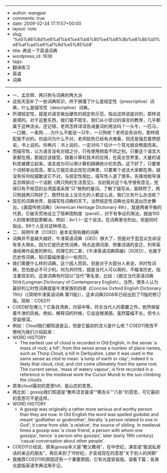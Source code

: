 - --
- author: wangpei
- comments: true
- date: 2009-02-24 17:11:57+00:00
- layout: note
- slug: '%e5%86%8d%e8%af%b4%e4%b8%80%e4%b8%8b%e8%8b%b1%e8%af%ad%e8%af%8d%e5%85%b8'
- title: 再说一下英语词典
- wordpress_id: 1936
- tags:
- 翻译练习
- 英语
- 词典
- --
- 一、孟京辉、两只狗与词典的两大派
- 这些天恶补了一些词典知识，终于搞懂了什么是规定性（prescriptive）词典，什么是描写性（descriptive）词典。
- 所谓规定性，就是对语言做出硬性的规定和示范，指出这样说是对的，那样说是错的。对于这套东西，我们毫不陌生，我们从小受过的语言的教育，几乎都属于这种流派。还记得，老师怎样谆谆告诫量词的用法吗？一头牛，一匹马，一口猪，一条狗……为什么不能说一只牛，一只狗呢？老师会告诉你，那样搭配是不对的。你追问为什么不对，老师脸色已经有点难看，但还是强忍着愤怒说，书上说的。你再问：书上说的，一定对吗？估计一个耳光就会劈面而来。
- 而描写性，认为语言没有对错之分，只有使用频度不同之别。只要这个语言大家都在用，那就应该接受。随着计算机技术的应用，在英文世界里，大量的语料库被建立起来。语言成为可以用计算机精确统计的东西。这下好了，只要某个词频率出现高，那么它就应该出现在词典里，只要某个说法大家都在用，就没有任何权威敢说它不对。与规定性相比，描写性人道了很多。先锋戏剧导演孟京辉排过一个话剧《两只狗的生活意见》，当初我对这个名字很有意见，觉得只有不规范的台湾国语采用“只”做狗的量词。了解了描写派，我释然了，两只狗就两只狗好了。既然社会上没文化的人都这么说，我们又有什么办法呢？
- 现在的词典世界，是描写性词典的天下。当然规定性词典也没有退出历史舞台。《美国传统词典》（American Heritage Dictionary 4th），就是两者平衡的代表，它破天荒地设立了陪审团制度（panel），对于有争议的用法，就由100人的陪审团投票解决。例如：An't I--这个说法，在词典里也列出，但是同时指出，99个人反对这种用法。
- 二、简明牛津（COED）是本实用有趣的词典
- 词典并不是越大越好，牛津英语词典（OED）够大了，但是对于芸芸众生却没有多大用处。因为它是历史性词典，特点追溯词源、侧重词语的变迁、列举英语经典作品里的例句。同理它的二弟，《牛津英语词典简编》（SOED），也属于历史性词典，知识篇幅体量小一些而已。
- 我们需要什么样的词典，这个因人而异。但是对于大部分人来说，共时性词典，恐怕是必不可少的。何为共时性，就是当代人可以用的，不瞄准历史，指注重现实的。这类词典有时冠以“当代”等名堂，比如：《朗文当代英语词典 5th》（Longman Dictionary of Contemporary English）。当然，很多人认为最好的公时性词典就是牛津家族的四弟《Concise Oxford English Dictionary 11th》（《简明牛津英语词典 第11版》），这本词典2008年已经出到了11版的修订版。简称：COED11
- COED好在哪儿？它条目清爽，内容中等，符合当代人的需要之外，依然保留着牛津的风格。例如，解释词的时候，它会追根溯源。虽然篇幅不长，但令人受益很深。
- 例如：Cloud我们都知道是云，但是它最初的含义是什么呢？COED11孜孜不倦地为我们介绍起来：
- WORD HISTORY
    - The earliest use of cloud is recorded in Old English, in the sense 'a mass of rock; a hill'; from this sense arose a number of place names, such as Thorp Cloud, a hill in Derbyshire. Later it was used in the same sense as clod to mean 'a lump of earth or clay'; indeed it is likely that cloud, clod, and clot come ultimately from the same root. The current sense, 'mass of watery vapour', is first recorded in a reference in the medieval work the Cursor Mundi to the sun climbing the clouds.
- 原来cloud最初的意思hill，是山峦的意思。
- 再比如：gossip我们知道是“散布流言蜚语”“嚼舌头”“八卦”的意思，可它最初的意思可不是这样。
- WORD HISTORY
    - A gossip was originally a rather more serious and worthy person than they are now. In Old English the word was spelled godsibb and meant 'godfather or godmother', literally 'a person related to one in God'; it came from sibb 'a relative', the source of sibling. In medieval times a gossip was 'a close friend, a person with whom one gossips', hence 'a person who gossips', later (early 19th century) 'casual conversation about other people'.
- COED11介绍说，原来gossip本义是“教父教母”，在中世纪，演变成“能说私房话的亲近的朋友”，再后来到了19世纪，才变成现在的意思“关于别人的闲聊”
- 我推荐COED11的原因还有一个重要原因，它有光盘安装版。请看下篇：各类光盘版英语字典试用手记。
